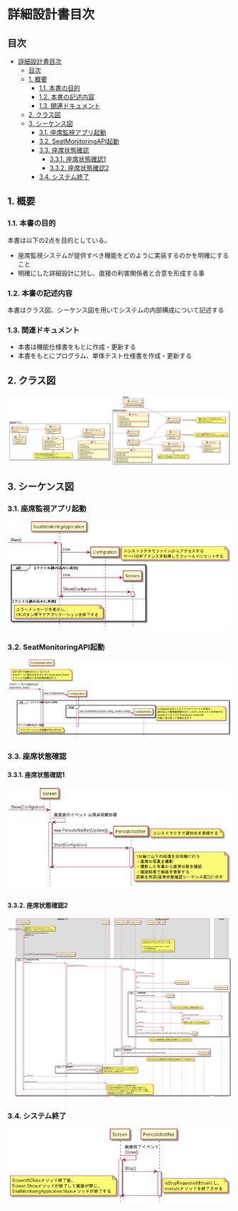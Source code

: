 # 詳細設計書目次

## 目次

- [詳細設計書目次](#%e8%a9%b3%e7%b4%b0%e8%a8%ad%e8%a8%88%e6%9b%b8%e7%9b%ae%e6%ac%a1)
  - [目次](#%e7%9b%ae%e6%ac%a1)
  - [1. 概要](#1-%e6%a6%82%e8%a6%81)
    - [1.1. 本書の目的](#11-%e6%9c%ac%e6%9b%b8%e3%81%ae%e7%9b%ae%e7%9a%84)
    - [1.2. 本書の記述内容](#12-%e6%9c%ac%e6%9b%b8%e3%81%ae%e8%a8%98%e8%bf%b0%e5%86%85%e5%ae%b9)
    - [1.3. 関連ドキュメント](#13-%e9%96%a2%e9%80%a3%e3%83%89%e3%82%ad%e3%83%a5%e3%83%a1%e3%83%b3%e3%83%88)
  - [2. クラス図](#2-%e3%82%af%e3%83%a9%e3%82%b9%e5%9b%b3)
  - [3. シーケンス図](#3-%e3%82%b7%e3%83%bc%e3%82%b1%e3%83%b3%e3%82%b9%e5%9b%b3)
    - [3.1. 座席監視アプリ起動](#31-%e5%ba%a7%e5%b8%ad%e7%9b%a3%e8%a6%96%e3%82%a2%e3%83%97%e3%83%aa%e8%b5%b7%e5%8b%95)
    - [3.2. SeatMonitoringAPI起動](#32-seatmonitoringapi%e8%b5%b7%e5%8b%95)
    - [3.3. 座席状態確認](#33-%e5%ba%a7%e5%b8%ad%e7%8a%b6%e6%85%8b%e7%a2%ba%e8%aa%8d)
      - [3.3.1. 座席状態確認1](#331-%e5%ba%a7%e5%b8%ad%e7%8a%b6%e6%85%8b%e7%a2%ba%e8%aa%8d1)
      - [3.3.2. 座席状態確認2](#332-%e5%ba%a7%e5%b8%ad%e7%8a%b6%e6%85%8b%e7%a2%ba%e8%aa%8d2)
    - [3.4. システム終了](#34-%e3%82%b7%e3%82%b9%e3%83%86%e3%83%a0%e7%b5%82%e4%ba%86)

## 1. 概要

### 1.1. 本書の目的

本書は以下の2点を目的としている。

- 座席監視システムが提供すべき機能をどのように実装するのかを明確にすること
- 明確にした詳細設計に対し、直接の利害関係者と合意を形成する事

### 1.2. 本書の記述内容

本書はクラス図、シーケンス図を用いてシステムの内部構成について記述する

### 1.3. 関連ドキュメント

- 本書は機能仕様書をもとに作成・更新する
- 本書をもとにプログラム、単体テスト仕様書を作成・更新する

## 2. クラス図

![クラス図](構成図\クラス図.png)

## 3. シーケンス図

### 3.1. 座席監視アプリ起動

![座席監視アプリ起動シーケンス図](構成図\座席監視アプリ起動シーケンス図.png)

### 3.2. SeatMonitoringAPI起動

![SeatMonitoringAPI起動シーケンス図](構成図\SeatMonitoringAPI起動シーケンス図.png)

### 3.3. 座席状態確認

#### 3.3.1. 座席状態確認1

![座席状態確認シーケンス図](構成図\座席状態確認シーケンス図.png)

#### 3.3.2. 座席状態確認2

![座席状態確認シーケンス図2](構成図\座席状態確認シーケンス図2.png)

### 3.4. システム終了

![システム終了シーケンス図](構成図\システム終了シーケンス図.png)
